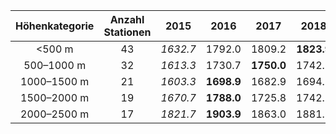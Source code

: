 | Höhenkategorie | Anzahl Stationen | 2015 | 2016 | 2017 | 2018 | 2019 | 2020 | 2021 | 2022 | 2023 | 2024 |
|:--------------:|:----------------:|:----:|:----:|:----:|:----:|:----:|:----:|:----:|:----:|:----:|:----:|
| <500 m         | 43               | _1632.7_ | 1792.0 | 1809.2 | **1823.9** | **1884.2** | _1731.2_ | **2022.0** | 1793.2 | 1523.6 | _1523.6_ |
| 500–1000 m     | 32               | _1613.3_ | 1730.7 | **1750.0** | 1742.3 | **1821.0** | _1659.9_ | **1898.5** | 1713.8 | 1498.3 | _1498.3_ |
| 1000–1500 m    | 21               | _1603.3_ | **1698.9** | 1682.9 | 1694.7 | **1778.4** | _1646.7_ | **1922.6** | 1664.4 | 1481.0 | _1481.0_ |
| 1500–2000 m    | 19               | _1670.7_ | **1788.0** | 1725.8 | 1742.5 | **1840.6** | 1738.1 | **1957.0** | _1686.2_ | 1519.5 | _1519.5_ |
| 2000–2500 m    | 17               | _1821.7_ | **1903.9** | 1863.0 | 1881.7 | **1942.0** | 1838.8 | **1933.6** | _1782.6_ | 1744.5 | _1744.5_ |
